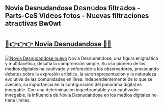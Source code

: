 ## Novia Desnudandose D𝚎sn𝚞dos filtr𝚊dos - Parts-CeS Vid𝚎os f𝚘tos - N𝚞evas filtr𝚊ciones atr𝚊ctivas Bw0wt

# <h2><a href="http://mbdbzjp.tromn.icu/?c=Novia+Desnudandose">🔗👉👉👉 Novia Desnudandose 🔗🔗</a></h2>

[![Novia Desnudandose nuevo](https://i.imgur.com/pEAQMta.gif)](http://mbdbzjp.tromn.icu/?c=Novia+Desnudandose)
Novia Desnudandose, una figura enigmática y multifacética, desafía la comprensión simple. Su uso pionero de los medios digitales ha cautivado y enfurecido a los observadores, provocando debates sobre la expresión artística, la autorrepresentación y la naturaleza evolutiva de las comunidades en línea. Independientemente de lo que se avecina, su importancia en la configuración del panorama digital es innegable. Con una determinación inquebrantable y un cautivador innegable, la influencia de Novia Desnudandose en los medios digitales no tiene límites.
